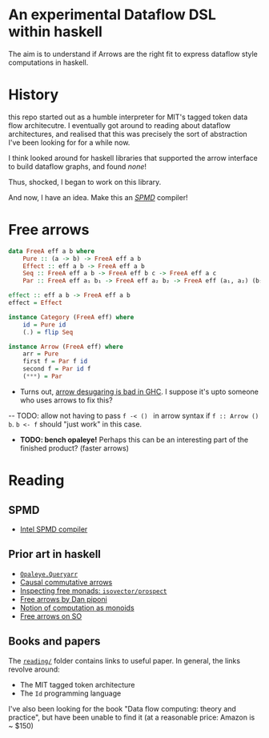 # An experimental Dataflow DSL within haskell

The aim is to understand if Arrows are the right fit to express dataflow
style computations in haskell.

# History
this repo started out as a humble interpreter for MIT's tagged token data flow architecutre.
I eventually got around to reading about dataflow architectures, and realised
that this was precisely the sort of abstraction I've been looking for for a while
now. 

I think looked around for haskell libraries that supported the arrow interface
to build dataflow graphs, and found _none_!

Thus, shocked, I began to work on this library.

And now, I have an idea. Make this an [_SPMD_](https://ispc.github.io/) compiler!

# Free arrows

```hs
data FreeA eff a b where
    Pure :: (a -> b) -> FreeA eff a b
    Effect :: eff a b -> FreeA eff a b
    Seq :: FreeA eff a b -> FreeA eff b c -> FreeA eff a c
    Par :: FreeA eff a₁ b₁ -> FreeA eff a₂ b₂ -> FreeA eff (a₁, a₂) (b₁, b₂)

effect :: eff a b -> FreeA eff a b
effect = Effect

instance Category (FreeA eff) where
    id = Pure id
    (.) = flip Seq

instance Arrow (FreeA eff) where
    arr = Pure
    first f = Par f id
    second f = Par id f
    (***) = Par

```

- Turns out, [arrow desugaring is bad in GHC](https://stackoverflow.com/questions/45260173/proc-syntax-in-haskell-arrows-leads-to-severe-performance-penalty).
I suppose it's upto someone who uses arrows to fix this?

-- TODO: allow not having to pass `f -< () ` in arrow syntax if `f :: Arrow () b`.
    `b <- f` should "just work" in this case.

- **TODO: bench opaleye!** Perhaps this can be an interesting part of the
  finished product? (faster arrows)


# Reading
## SPMD
- [Intel SPMD compiler](https://ispc.github.io/)
## Prior art in haskell
- [`Opaleye.Queryarr`](http://hackage.haskell.org/package/opaleye-0.6.7003.1/docs/Opaleye-Internal-QueryArr.html)
- [Causal commutative arrows](http://haskell.cs.yale.edu/wp-content/uploads/2012/06/FromJFP.pdf)
- [Inspecting free monads: `isovector/prospect`](https://github.com/isovector/prospect)
- [Free arrows by Dan piponi](http://blog.sigfpe.com/2017/01/building-free-arrows-from-components.html)
- [Notion of computation as monoids](https://arxiv.org/pdf/1406.4823.pdf)
- [Free arrows on SO](https://stackoverflow.com/questions/12001350/useful-operations-on-free-arrows)

## Books and papers
The [`reading/`](reading/) folder contains links to useful paper. In general,
the links revolve around:

- The MIT tagged token architecture
- The `Id` programming language

I've also been looking for the book "Data flow computing: theory and practice",
but have been unable to find it (at a reasonable price: Amazon is ~ $150) 

